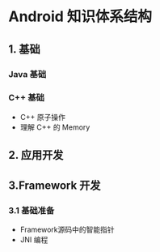 # Android 知识体系结构

## 1. 基础

### Java 基础

### C++ 基础

* C++ 原子操作
* 理解 C++ 的 Memory


## 2. 应用开发


## 3.Framework 开发

### 3.1 基础准备

* Framework源码中的智能指针
* JNI 编程
